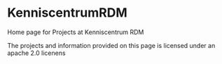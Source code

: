 KenniscentrumRDM
================

Home page for Projects at Kenniscentrum RDM

The projects and information provided on this page is licensed under an apache 2.0 licenens
